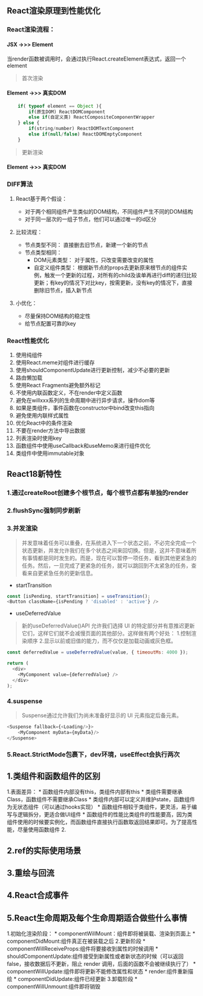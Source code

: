## React渲染原理到性能优化
### React渲染流程：
#### JSX ->>> Element
当render函数被调用时，会通过执行React.createElement表达式，返回一个element

> 首次渲染
#### Element ->>> 真实DOM
```JavaScript
    if( typeof element == Object ){
        if(原生DOM) ReactDOMComponent
        else if(自定义类) ReactCompositeComponentWrapper
    } else {
        if(string/number) ReactDOMTextComponent
        else if(null/false) ReactDOMEmptyComponent
    }
```

> 更新渲染
#### Element ->>> 真实DOM


### DIFF算法
1. React基于两个假设：
    * 对于两个相同组件产生类似的DOM结构，不同组件产生不同的DOM结构
    * 对于同一层次的一组子节点，他们可以通过唯一的id区分

2. 比较流程：
    * 节点类型不同：
        直接删去旧节点，新建一个新的节点
    * 节点类型相同：
        * DOM元素类型：
            对于属性，只改变需要改变的属性
        * 自定义组件类型：
            根据新节点的props去更新原来根节点的组件实例，触发一个更新的过程，对所有的child及诶单再进行diff的递归比较更新；有key的情况下对比key，按需更新，没有key的情况下，直接删除旧节点，插入新节点

3. 小优化：
    * 尽量保持DOM结构的稳定性
    * 给节点配置可靠的key

### React性能优化
1. 使用纯组件
2. 使用React.meme对组件进行缓存
3. 使用shouldComponentUpdate进行更新控制，减少不必要的更新
4. 路由懒加载
5. 使用React Fragments避免额外标记
6. 不使用内联函数定义，不在render中定义函数
7. 避免在willxxx系列的生命周期中进行异步请求，操作dom等
8. 如果是类组件，事件函数在constructor中bind改变this指向
9. 避免使用内联样式属性
10. 优化React中的条件渲染
11. 不要在render方法中导出数据
12. 列表渲染时使用key
13. 函数组件中使用useCallback和useMemo来进行组件优化
14. 类组件中使用immutable对象


## React18新特性
### 1.通过createRoot创建多个根节点，每个根节点都有单独的render

### 2.flushSync强制同步刷新

### 3.并发渲染
> 并发意味着任务可以重叠，在系统进入下一个状态之前，不必完全完成一个状态更新，并发允许我们在多个状态之间来回切换。但是，这并不意味着所有事情都是同时发生的。而是，现在可以暂停一项任务，看到其他更紧急的任务。然后，一旦完成了更紧急的任务，就可以跳回到不太紧急的任务，查看来自更紧急任务的更新信息。

* startTransition
```JavaScript
const [isPending, startTransition] = useTransition();
<Button className={isPending ? 'disabled' : 'active'} />
```
* useDeferredValue
> 新的useDeferredValue()API 允许我们选择 UI 的特定部分并有意推迟更新它们，这样它们就不会减慢页面的其他部分。这样做有两个好处：
>   1.控制渲染顺序
>   2.显示以前或旧值的能力，而不仅仅是加载动画或灰色框。
```JavaScript
const deferredValue = useDeferredValue(value, { timeoutMs: 4000 }); 

return (
  <div>
    <MyComponent value={deferredValue} />
  </div>
);
```

### 4.suspense
> Suspense通过允许我们为尚未准备好显示的 UI 元素指定后备元素。
```JavaScript
<Suspense fallback={<Loading/>}>
    <MyComponent myData={myData}/>
</Suspense>
```

### 5.React.StrictMode包裹下，dev环境，useEffect会执行两次

## 1.类组件和函数组件的区别
1.表面差异：
    * 函数组件内部没有this，类组件内部有this
    * 类组件需要继承Class，函数组件不需要继承Class
    * 类组件内部可以定义并维护state，函数组件为无状态组件（可以通过hooks实现）
    * 函数组件相较于类组件，更灵活，易于编写与逻辑拆分，更适合做UI组件
    * 函数组件的性能比类组件的性能要高，因为类组件使用的时候要实例化，而函数组件直接执行函数取返回结果即可。为了提高性能，尽量使用函数组件
2.

## 2.ref的实际使用场景

## 3.重绘与回流

## 4.React合成事件

## 5.React生命周期及每个生命周期适合做些什么事情
1.初始化渲染阶段：
    * componentWillMount：组件即将被装载、渲染到页面上
    * componentDidMount:组件真正在被装载之后
2.更新阶段
    * componentWillReceiveProps:组件将要接收到属性的时候调用
    * shouldComponentUpdate:组件接受到新属性或者新状态的时候（可以返回 false，接收数据后不更新，阻止 render 调用，后面的函数不会被继续执行了）
    * componentWillUpdate:组件即将更新不能修改属性和状态
    * render:组件重新描绘
    * componentDidUpdate:组件已经更新
3.卸载阶段
    * componentWillUnmount:组件即将销毁


